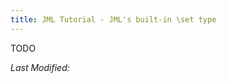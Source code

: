 ```yaml
---
title: JML Tutorial - JML's built-in \set type
---
```


TODO

<i>Last Modified: <script type="text/javascript"> document.write(new Date(document.lastModified).toUTCString())</script></i>

